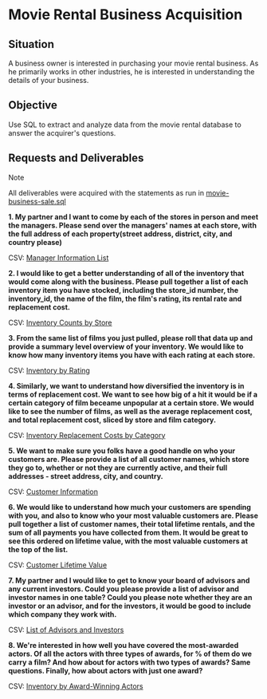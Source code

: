 # Movie Rental Business Acquisition

## Situation
A business owner is interested in purchasing your movie rental business. As he primarily works in other industries, he is interested in understanding the details of your business.

## Objective
Use SQL to extract and analyze data from the movie rental database to answer the acquirer's questions.

## Requests and Deliverables

> [!NOTE]
> All deliverables were acquired with the statements as run in [movie-business-sale.sql](movie-business-sale.sql)

**1. My partner and I want to come by each of the stores in person and meet the managers. Please send over the managers' names at each store, with the full address of each property(street address, district, city, and country please)**

CSV: [Manager Information List](./csv/1.csv)

**2. I would like to get a better understanding of all of the inventory that would come along with the business. Please pull together a list of each inventory item you have stocked, including the store_id number, the inventory_id, the name of the film, the film's rating, its rental rate and replacement cost.**

CSV: [Inventory Counts by Store](./csv/2.csv)

**3. From the same list of films you just pulled, please roll that data up and provide a summary level overview of your inventory. We would like to know how many inventory items you have with each rating at each store.**

CSV: [Inventory by Rating](./csv/3.csv)

**4. Similarly, we want to understand how diversified the inventory is in terms of replacement cost. We want to see how big of a hit it would be if a certain category of film beceame unpopular at a certain store. We would like to see the number of films, as well as the average replacement cost, and total replacement cost, sliced by store and film category.**

CSV: [Inventory Replacement Costs by Category](./csv/4.csv)

**5. We want to make sure you folks have a good handle on who your customers are. Please provide a list of all customer names, which store they go to, whether or not they are currently active, and their full addresses - street address, city, and country.**

CSV: [Customer Information](./csv/5.csv)

**6. We would like to understand how much your customers are spending with you, and also to know who your most valuable customers are. Please pull together a list of customer names, their total lifetime rentals, and the sum of all payments you have collected from them. It would be great to see this ordered on lifetime value, with the most valuable customers at the top of the list.**

CSV: [Customer Lifetime Value](./csv/6.csv)

**7. My partner and I would like to get to know your board of advisors and any current investors. Could you please provide a list of advisor and investor names in one table? Could you please note whether they are an investor or an advisor, and for the investors, it would be good to include which company they work with.**

CSV: [List of Advisors and Investors](./csv/7.csv)

**8. We're interested in how well you have covered the most-awarded actors. Of all the actors with three types of awards, for % of them do we carry a film? And how about for actors with two types of awards? Same questions. Finally, how about actors with just one award?**

CSV: [Inventory by Award-Winning Actors](./csv/8.csv)